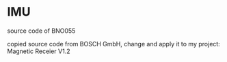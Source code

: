 # IMU
source code of BNO055

copied source code from BOSCH GmbH, change and apply it to my project: Magnetic Receier V1.2
